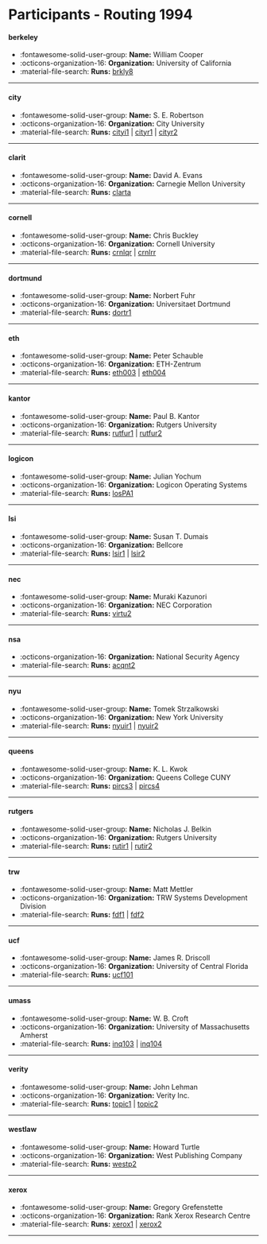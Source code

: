 # Participants - Routing 1994 

#### berkeley
 - :fontawesome-solid-user-group: **Name:** William Cooper
 - :octicons-organization-16: **Organization:** University of California
 - :material-file-search: **Runs:** [brkly8](./runs.md#brkly8)

---
#### city
 - :fontawesome-solid-user-group: **Name:** S. E. Robertson
 - :octicons-organization-16: **Organization:** City University
 - :material-file-search: **Runs:** [cityi1](./runs.md#cityi1) | [cityr1](./runs.md#cityr1) | [cityr2](./runs.md#cityr2)

---
#### clarit
 - :fontawesome-solid-user-group: **Name:** David A. Evans
 - :octicons-organization-16: **Organization:** Carnegie Mellon University
 - :material-file-search: **Runs:** [clarta](./runs.md#clarta)

---
#### cornell
 - :fontawesome-solid-user-group: **Name:** Chris Buckley
 - :octicons-organization-16: **Organization:** Cornell University
 - :material-file-search: **Runs:** [crnlqr](./runs.md#crnlqr) | [crnlrr](./runs.md#crnlrr)

---
#### dortmund
 - :fontawesome-solid-user-group: **Name:** Norbert Fuhr
 - :octicons-organization-16: **Organization:** Universitaet Dortmund
 - :material-file-search: **Runs:** [dortr1](./runs.md#dortr1)

---
#### eth
 - :fontawesome-solid-user-group: **Name:** Peter Schauble
 - :octicons-organization-16: **Organization:** ETH-Zentrum
 - :material-file-search: **Runs:** [eth003](./runs.md#eth003) | [eth004](./runs.md#eth004)

---
#### kantor
 - :fontawesome-solid-user-group: **Name:** Paul B. Kantor
 - :octicons-organization-16: **Organization:** Rutgers University
 - :material-file-search: **Runs:** [rutfur1](./runs.md#rutfur1) | [rutfur2](./runs.md#rutfur2)

---
#### logicon
 - :fontawesome-solid-user-group: **Name:** Julian Yochum
 - :octicons-organization-16: **Organization:** Logicon Operating Systems
 - :material-file-search: **Runs:** [losPA1](./runs.md#lospa1)

---
#### lsi
 - :fontawesome-solid-user-group: **Name:** Susan T. Dumais
 - :octicons-organization-16: **Organization:** Bellcore
 - :material-file-search: **Runs:** [lsir1](./runs.md#lsir1) | [lsir2](./runs.md#lsir2)

---
#### nec
 - :fontawesome-solid-user-group: **Name:** Muraki Kazunori
 - :octicons-organization-16: **Organization:** NEC Corporation
 - :material-file-search: **Runs:** [virtu2](./runs.md#virtu2)

---
#### nsa
 - :octicons-organization-16: **Organization:** National Security Agency
 - :material-file-search: **Runs:** [acqnt2](./runs.md#acqnt2)

---
#### nyu
 - :fontawesome-solid-user-group: **Name:** Tomek Strzalkowski
 - :octicons-organization-16: **Organization:** New York University
 - :material-file-search: **Runs:** [nyuir1](./runs.md#nyuir1) | [nyuir2](./runs.md#nyuir2)

---
#### queens
 - :fontawesome-solid-user-group: **Name:** K. L. Kwok
 - :octicons-organization-16: **Organization:** Queens College CUNY
 - :material-file-search: **Runs:** [pircs3](./runs.md#pircs3) | [pircs4](./runs.md#pircs4)

---
#### rutgers
 - :fontawesome-solid-user-group: **Name:** Nicholas J. Belkin
 - :octicons-organization-16: **Organization:** Rutgers University
 - :material-file-search: **Runs:** [rutir1](./runs.md#rutir1) | [rutir2](./runs.md#rutir2)

---
#### trw
 - :fontawesome-solid-user-group: **Name:** Matt Mettler
 - :octicons-organization-16: **Organization:** TRW Systems Development Division
 - :material-file-search: **Runs:** [fdf1](./runs.md#fdf1) | [fdf2](./runs.md#fdf2)

---
#### ucf
 - :fontawesome-solid-user-group: **Name:** James R. Driscoll
 - :octicons-organization-16: **Organization:** University of Central Florida
 - :material-file-search: **Runs:** [ucf101](./runs.md#ucf101)

---
#### umass
 - :fontawesome-solid-user-group: **Name:** W. B. Croft
 - :octicons-organization-16: **Organization:** University of Massachusetts Amherst
 - :material-file-search: **Runs:** [inq103](./runs.md#inq103) | [inq104](./runs.md#inq104)

---
#### verity
 - :fontawesome-solid-user-group: **Name:** John Lehman
 - :octicons-organization-16: **Organization:** Verity Inc.
 - :material-file-search: **Runs:** [topic1](./runs.md#topic1) | [topic2](./runs.md#topic2)

---
#### westlaw
 - :fontawesome-solid-user-group: **Name:** Howard Turtle
 - :octicons-organization-16: **Organization:** West Publishing Company
 - :material-file-search: **Runs:** [westp2](./runs.md#westp2)

---
#### xerox
 - :fontawesome-solid-user-group: **Name:** Gregory Grefenstette
 - :octicons-organization-16: **Organization:** Rank Xerox Research Centre
 - :material-file-search: **Runs:** [xerox1](./runs.md#xerox1) | [xerox2](./runs.md#xerox2)

---
